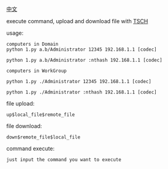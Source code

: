 [中文](https://github.com/wqreytuk/py135/blob/main/readme-ZH.md)


execute command, upload and download file with [TSCH](https://learn.microsoft.com/en-us/openspecs/windows_protocols/ms-tsch/d1058a28-7e02-4948-8b8d-4a347fa64931)

usage:

```
computers in Domain
python 1.py a.b/Administrator 12345 192.168.1.1 [codec]

python 1.py a.b/Administrator :nthash 192.168.1.1 [codec]

computers in WorkGroup

python 1.py ./Administrator 12345 192.168.1.1 [codec]

python 1.py ./Administrator :nthash 192.168.1.1 [codec]
```

file upload:

```
up$local_file$remote_file
```

file download:

```
down$remote_file$local_file
```

command execute:

```
just input the command you want to execute
```
